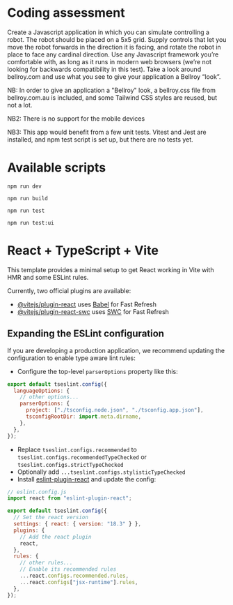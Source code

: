 # Coding assessment

Create a Javascript application in which you can simulate controlling a robot. The robot should be placed on a 5x5 grid. Supply controls that let you move the robot forwards in the direction it is facing, and rotate the robot in place to face any cardinal direction. Use any Javascript framework you’re comfortable with, as long as it runs in modern web browsers (we’re not looking for backwards compatibility in this test). Take a look around bellroy.com and use what you see to give your application a Bellroy “look”.

NB: In order to give an application a "Bellroy" look, a bellroy.css file from bellroy.com.au is included, and some Tailwind CSS styles are reused, but not a lot.

NB2: There is no support for the mobile devices

NB3: This app would benefit from a few unit tests. Vitest and Jest are installed, and npm test script is set up, but there are no tests yet.

# Available scripts

`npm run dev`

`npm run build`

`npm run test`

`npm run test:ui`

# React + TypeScript + Vite

This template provides a minimal setup to get React working in Vite with HMR and some ESLint rules.

Currently, two official plugins are available:

- [@vitejs/plugin-react](https://github.com/vitejs/vite-plugin-react/blob/main/packages/plugin-react/README.md) uses [Babel](https://babeljs.io/) for Fast Refresh
- [@vitejs/plugin-react-swc](https://github.com/vitejs/vite-plugin-react-swc) uses [SWC](https://swc.rs/) for Fast Refresh

## Expanding the ESLint configuration

If you are developing a production application, we recommend updating the configuration to enable type aware lint rules:

- Configure the top-level `parserOptions` property like this:

```js
export default tseslint.config({
  languageOptions: {
    // other options...
    parserOptions: {
      project: ["./tsconfig.node.json", "./tsconfig.app.json"],
      tsconfigRootDir: import.meta.dirname,
    },
  },
});
```

- Replace `tseslint.configs.recommended` to `tseslint.configs.recommendedTypeChecked` or `tseslint.configs.strictTypeChecked`
- Optionally add `...tseslint.configs.stylisticTypeChecked`
- Install [eslint-plugin-react](https://github.com/jsx-eslint/eslint-plugin-react) and update the config:

```js
// eslint.config.js
import react from "eslint-plugin-react";

export default tseslint.config({
  // Set the react version
  settings: { react: { version: "18.3" } },
  plugins: {
    // Add the react plugin
    react,
  },
  rules: {
    // other rules...
    // Enable its recommended rules
    ...react.configs.recommended.rules,
    ...react.configs["jsx-runtime"].rules,
  },
});
```
